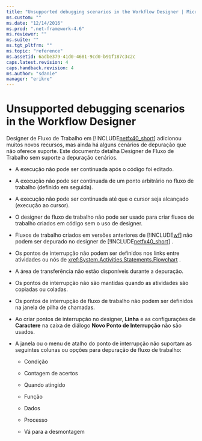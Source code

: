 ```yaml
---
title: "Unsupported debugging scenarios in the Workflow Designer | Microsoft Docs"
ms.custom: ""
ms.date: "12/14/2016"
ms.prod: ".net-framework-4.6"
ms.reviewer: ""
ms.suite: ""
ms.tgt_pltfrm: ""
ms.topic: "reference"
ms.assetid: 6adbe379-41d0-4681-9cd0-b91f187c3c2c
caps.latest.revision: 4
caps.handback.revision: 4
ms.author: "sdanie"
manager: "erikre"
---
```

# Unsupported debugging scenarios in the Workflow Designer
Designer de Fluxo de Trabalho em [!INCLUDE[netfx40_short](../workflow-designer/includes/netfx40_short_md.md)] adicionou muitos novos recursos, mas ainda há alguns cenários de depuração que não oferece suporte.  Este documento detalha Designer de Fluxo de Trabalho sem suporte a depuração cenários.  
  
-   A execução não pode ser continuada após o código foi editado.  
  
-   A execução não pode ser continuada de um ponto arbitrário no fluxo de trabalho \(definido em seguida\).  
  
-   A execução não pode ser continuada até que o cursor seja alcançado \(execução ao cursor\).  
  
-   O designer de fluxo de trabalho não pode ser usado para criar fluxos de trabalho criados em código sem o uso de designer.  
  
-   Fluxos de trabalho criados em versões anteriores de [!INCLUDE[wf](../workflow-designer/includes/wf_md.md)] não podem ser depurado no designer de [!INCLUDE[netfx40_short](../workflow-designer/includes/netfx40_short_md.md)] .  
  
-   Os pontos de interrupção não podem ser definidos nos links entre atividades ou nós de <xref:System.Activities.Statements.Flowchart> .  
  
-   A área de transferência não estão disponíveis durante a depuração.  
  
-   Os pontos de interrupção não são mantidas quando as atividades são copiadas ou coladas.  
  
-   Os pontos de interrupção de fluxo de trabalho não podem ser definidos na janela de pilha de chamadas.  
  
-   Ao criar pontos de interrupção no designer, **Linha** e as configurações de **Caractere** na caixa de diálogo **Novo Ponto de Interrupção** não são usados.  
  
-   A janela ou o menu de atalho do ponto de interrupção não suportam as seguintes colunas ou opções para depuração de fluxo de trabalho:  
  
    -   Condição  
  
    -   Contagem de acertos  
  
    -   Quando atingido  
  
    -   Função  
  
    -   Dados  
  
    -   Processo  
  
    -   Vá para a desmontagem
